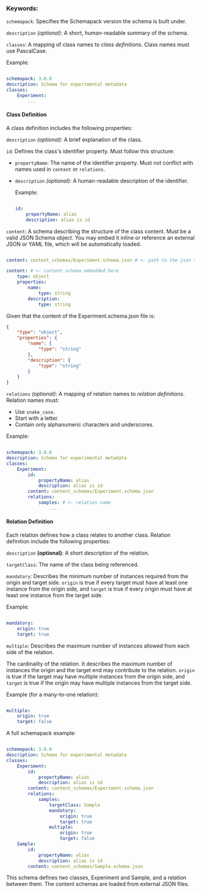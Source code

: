 ### Keywords:

`schemapack`: Specifies the Schemapack version the schema is built under.

`description` *(optional)*: A short, human-readable summary of the schema.

`classes`: A mapping of class names to *class definitions*. Class names must use PascalCase.

Example:
```yaml

schemapack: 3.0.0
description: Schema for experimental metadata
classes:
    Experiment:
        ...
```

#### Class Definition

A class definition includes the following properties:

`description` *(optional)*: A brief explanation of the class.

`id`: Defines the class's identifier property. Must follow this structure:

* `propertyName`: The name of the identifier property. Must not conflict with names used in `content` or `relations`.

* `description` *(optional)*: A human-readable description of the identifier.

    Example:
    ```yaml

    id:
        propertyName: alias
        description: alias is id
    ```

`content`: A schema describing the structure of the class content. Must be a valid JSON Schema object. You may embed it inline or reference an external JSON or YAML file, which will be automatically loaded.

```yaml

content: content_schemas/Experiment.schema.json # <- path to the json schema
```

``` yaml
content: # <- content schema embedded here
    type: object
    properties:
        name:
            type: string
        description:
            type: string
```


Given that the content of the Experiment.schema.json file is:
```json
{
    "type": "object",
    "properties": {
        "name": {
            "type": "string"
        },
        "description": {
            "type": "string"
        }
    }
}
```

`relations` *(optional)*: A mapping of relation names to *relation definitions*. Relation names must:
  * Use `snake_case`.
  * Start with a letter.
  * Contain only alphanumeric characters and underscores.

Example:

```yaml

schemapack: 3.0.0
description: Schema for experimental metadata
classes:
    Experiment:
        id:
            propertyName: alias
            description: alias is id
        content: content_schemas/Experiment.schema.json
        relations:
            samples: # <- relation name
                ...
```


#### Relation Definition

Each relation defines how a class relates to another class. Relation definition include the following properties:

`description` **(optional)**: A short description of the relation.

`targetClass`: The name of the class being referenced.

`mandatory`: Describes the minimum number of instances required from the origin and target side. `origin` is true if every target must have at least one instance from the origin side, and `target` is true if every origin must have at least one instance from the target side.

Example:
```yaml

mandatory:
    origin: true
    target: true
```

`multiple`: Describes the maximum number of instances allowed from each side of the relation.

The cardinality of the relation. It describes the maximum number of instances the origin and the target end may contribute to the relation. `origin` is true if the target may have multiple instances from the origin side, and `target` is true if the origin may have multiple instances from the target side.

Example (for a many-to-one relation):
```yaml

multiple:
    origin: true
    target: false
```


A full schemapack example:

```yaml

schemapack: 3.0.0
description: Schema for experimental metadata
classes:
    Experiment:
        id:
            propertyName: alias
            description: alias is id
        content: content_schemas/Experiment.schema.json
        relations:
            samples:
                targetClass: Sample
                mandatory:
                    origin: true
                    target: true
                multiple:
                    origin: true
                    target: false
    Sample:
        id:
            propertyName: alias
            description: alias is id
        content: content_schemas/Sample.schema.json
```
This schema defines two classes, Experiment and Sample, and a relation between them. The content schemas are loaded from external JSON files.
